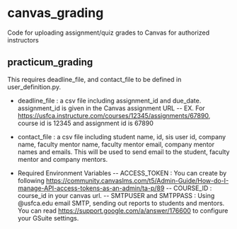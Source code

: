 # canvas_grading
Code for uploading assignment/quiz grades to Canvas for authorized instructors

## practicum_grading
This requires deadline_file, and contact_file to be defined in user_definition.py.
- deadline_file : a csv file including assignment_id and due_date. assignment_id is given in the Canvas assignment URL
-- EX. For https://usfca.instructure.com/courses/12345/assignments/67890, course id is 12345 and assignment id is 67890

- contact_file : a csv file including student name, id, sis user id, company name, faculty mentor name, faculty mentor email, company mentor names and emails. This will be used to send email to the student, faculty mentor and company mentors.

- Required Environment Variables
-- ACCESS_TOKEN : You can create by following https://community.canvaslms.com/t5/Admin-Guide/How-do-I-manage-API-access-tokens-as-an-admin/ta-p/89
-- COURSE_ID : course_id in your canvas url.
-- SMTPUSER and SMTPPASS : Using @usfca.edu email SMTP, sending out reports to students and mentors. You can read https://support.google.com/a/answer/176600 to configure your GSuite settings.
